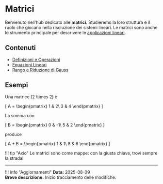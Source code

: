 # Matrici

Benvenuto nell'hub dedicato alle **matrici**. Studieremo la loro struttura e il ruolo che giocano nella risoluzione dei sistemi lineari. Le matrici sono anche lo strumento principale per descrivere le [applicazioni lineari](../applicazioni-lineari/index.md).

## Contenuti

- [Definizioni e Operazioni](definizioni.md)
- [Equazioni Lineari](equazioni-lineari.md)
- [Rango e Riduzione di Gauss](rango-e-riduzione-di-gauss.md)

## Esempi

Una matrice \(2 \times 2\) è

\[
A = \begin{pmatrix}
1 & 2\\
3 & 4
\end{pmatrix}
\]

La somma con

\[
B = \begin{pmatrix}
0 & -1\\
5 & 2
\end{pmatrix}
\]

produce

\[
A + B = \begin{pmatrix}
1 & 1\\
8 & 6
\end{pmatrix}
\]

!!! tip "Axio"
    Le matrici sono come mappe: con la giusta chiave, trovi sempre la strada!

---

!!! info "Aggiornamenti"
    **Data:** 2025-08-09  
    **Breve descrizione:** Inizio tracciamento delle modifiche.

